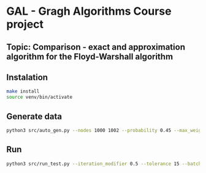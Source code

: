 # GAL - Gragh Algorithms Course project

## Topic: Comparison - exact and approximation algorithm for the Floyd-Warshall algorithm


## Instalation

```bash
make install
source venv/bin/activate
```

## Generate data

```bash
python3 src/auto_gen.py --nodes 1000 1002 --probability 0.45 --max_weight 300 --seeds 500 502 --batch_name "batch7"
```

## Run

```bash
python3 src/run_test.py --iteration_modifier 0.5 --tolerance 15 --batch_name batch7
```




